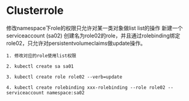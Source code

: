 # Clusterrole

修改namespace下role的权限只允许对某一类对象做list list的操作
新建一个serviceaccount (sa02)
创建名为role02的role，并且通过rolebinding绑定role02，只允许对persistentvolumeclaims做update操作。

```shell
1. 修改对应的role使用list权限

2. kubectl create sa sa01

3. kubectl create role role02 --verb=update

4. kubectl create rolebinding xxx-rolebinding --role role02 --serviceaccount namespace:sa02
```